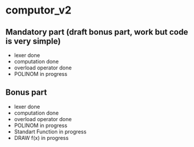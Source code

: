 # computor_v2

## Mandatory part (draft bonus part, work but code is very simple)
- lexer done
- computation done
- overload operator done
- POLINOM in progress

## Bonus part
- lexer done
- computation done
- overload operator done
- POLINOM in progress
- Standart Function in progress
- DRAW f(x) in progress
